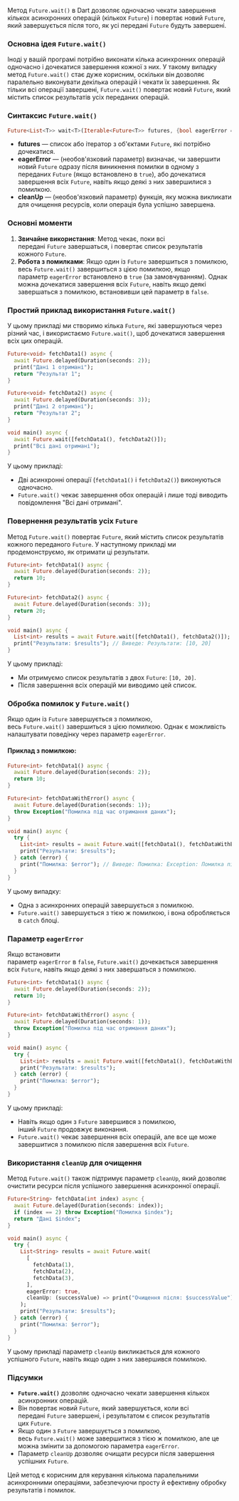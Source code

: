 
Метод `Future.wait()` в Dart дозволяє одночасно чекати завершення кількох асинхронних операцій (кількох `Future`) і повертає новий `Future`, який завершується після того, як усі передані `Future` будуть завершені.

### Основна ідея `Future.wait()`

Іноді у вашій програмі потрібно виконати кілька асинхронних операцій одночасно і дочекатися завершення кожної з них. У такому випадку метод `Future.wait()` стає дуже корисним, оскільки він дозволяє паралельно виконувати декілька операцій і чекати їх завершення. Як тільки всі операції завершені, `Future.wait()` повертає новий `Future`, який містить список результатів усіх переданих операцій.

### Синтаксис `Future.wait()`

```dart
Future<List<T>> wait<T>(Iterable<Future<T>> futures, {bool eagerError = false, void Function(T successValue)? cleanUp})
```

- **futures** — список або ітератор з об'єктами `Future`, які потрібно дочекатися.
- **eagerError** — (необов'язковий параметр) визначає, чи завершити новий `Future` одразу після виникнення помилки в одному з переданих `Future` (якщо встановлено в `true`), або дочекатися завершення всіх `Future`, навіть якщо деякі з них завершилися з помилкою.
- **cleanUp** — (необов'язковий параметр) функція, яку можна викликати для очищення ресурсів, коли операція була успішно завершена.

### Основні моменти

1. **Звичайне використання**: Метод чекає, поки всі передані `Future` завершаться, і повертає список результатів кожного `Future`.
2. **Робота з помилками**: Якщо один із `Future` завершиться з помилкою, весь `Future.wait()` завершиться з цією помилкою, якщо параметр `eagerError` встановлено в `true` (за замовчуванням). Однак можна дочекатися завершення всіх `Future`, навіть якщо деякі завершаться з помилкою, встановивши цей параметр в `false`.

### Простий приклад використання `Future.wait()`

У цьому прикладі ми створимо кілька `Future`, які завершуються через різний час, і використаємо `Future.wait()`, щоб дочекатися завершення всіх цих операцій.

```dart
Future<void> fetchData1() async {
  await Future.delayed(Duration(seconds: 2));
  print("Дані 1 отримані");
  return "Результат 1";
}

Future<void> fetchData2() async {
  await Future.delayed(Duration(seconds: 3));
  print("Дані 2 отримані");
  return "Результат 2";
}

void main() async {
  await Future.wait([fetchData1(), fetchData2()]);
  print("Всі дані отримані");
}
```

У цьому прикладі:

- Дві асинхронні операції (`fetchData1()` і `fetchData2()`) виконуються одночасно.
- `Future.wait()` чекає завершення обох операцій і лише тоді виводить повідомлення "Всі дані отримані".

### Повернення результатів усіх `Future`

Метод `Future.wait()` повертає `Future`, який містить список результатів кожного переданого `Future`. У наступному прикладі ми продемонструємо, як отримати ці результати.

```dart
Future<int> fetchData1() async {
  await Future.delayed(Duration(seconds: 2));
  return 10;
}

Future<int> fetchData2() async {
  await Future.delayed(Duration(seconds: 3));
  return 20;
}

void main() async {
  List<int> results = await Future.wait([fetchData1(), fetchData2()]);
  print("Результати: $results"); // Виведе: Результати: [10, 20]
}
```

У цьому прикладі:

- Ми отримуємо список результатів з двох `Future`: `[10, 20]`.
- Після завершення всіх операцій ми виводимо цей список.

### Обробка помилок у `Future.wait()`

Якщо один із `Future` завершується з помилкою, весь `Future.wait()` завершиться з цією помилкою. Однак є можливість налаштувати поведінку через параметр `eagerError`.

#### Приклад з помилкою:

```dart
Future<int> fetchData1() async {
  await Future.delayed(Duration(seconds: 2));
  return 10;
}

Future<int> fetchDataWithError() async {
  await Future.delayed(Duration(seconds: 1));
  throw Exception("Помилка під час отримання даних");
}

void main() async {
  try {
    List<int> results = await Future.wait([fetchData1(), fetchDataWithError()]);
    print("Результати: $results");
  } catch (error) {
    print("Помилка: $error"); // Виведе: Помилка: Exception: Помилка під час отримання даних
  }
}
```

У цьому випадку:

- Одна з асинхронних операцій завершується з помилкою.
- `Future.wait()` завершується з тією ж помилкою, і вона обробляється в `catch` блоці.

### Параметр `eagerError`

Якщо встановити параметр `eagerError` в `false`, `Future.wait()` дочекається завершення всіх `Future`, навіть якщо деякі з них завершаться з помилкою.

```dart
Future<int> fetchData1() async {
  await Future.delayed(Duration(seconds: 2));
  return 10;
}

Future<int> fetchDataWithError() async {
  await Future.delayed(Duration(seconds: 1));
  throw Exception("Помилка під час отримання даних");
}

void main() async {
  try {
    List<int> results = await Future.wait([fetchData1(), fetchDataWithError()], eagerError: false);
    print("Результати: $results");
  } catch (error) {
    print("Помилка: $error");
  }
}
```

У цьому прикладі:

- Навіть якщо один з `Future` завершився з помилкою, інший `Future` продовжує виконання.
- `Future.wait()` чекає завершення всіх операцій, але все ще може завершитися з помилкою після завершення всіх `Future`.

### Використання `cleanUp` для очищення

Метод `Future.wait()` також підтримує параметр `cleanUp`, який дозволяє очистити ресурси після успішного завершення асинхронної операції.

```dart
Future<String> fetchData(int index) async {
  await Future.delayed(Duration(seconds: index));
  if (index == 2) throw Exception("Помилка $index");
  return "Дані $index";
}

void main() async {
  try {
    List<String> results = await Future.wait(
      [
        fetchData(1),
        fetchData(2),
        fetchData(3),
      ],
      eagerError: true,
      cleanUp: (successValue) => print("Очищення після: $successValue"),
    );
    print("Результати: $results");
  } catch (error) {
    print("Помилка: $error");
  }
}
```

У цьому прикладі параметр `cleanUp` викликається для кожного успішного `Future`, навіть якщо один з них завершився помилкою.

### Підсумки

- **`Future.wait()`** дозволяє одночасно чекати завершення кількох асинхронних операцій.
- Він повертає новий `Future`, який завершується, коли всі передані `Future` завершені, і результатом є список результатів цих `Future`.
- Якщо один з `Future` завершується з помилкою, весь `Future.wait()` може завершитися з тією ж помилкою, але це можна змінити за допомогою параметра `eagerError`.
- Параметр `cleanUp` дозволяє очищати ресурси після завершення успішних `Future`.

Цей метод є корисним для керування кількома паралельними асинхронними операціями, забезпечуючи просту й ефективну обробку результатів і помилок.